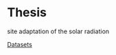 # Thesis
site adaptation of the solar radiation 

[Datasets](https://drive.google.com/drive/folders/1YwCA1BBGoDYhJLzsbaW1i9zh8nmnTh03)
